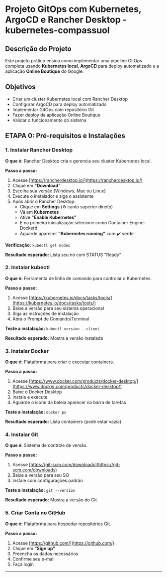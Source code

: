 # Projeto GitOps com Kubernetes, ArgoCD e Rancher Desktop - kubernetes-compassuol

## Descrição do Projeto
Este projeto prático ensina como implementar uma pipeline GitOps completa usando **Kubernetes local**, **ArgoCD** para deploy automatizado e a aplicação **Online Boutique** do Google.

## Objetivos
- Criar um cluster Kubernetes local com Rancher Desktop
- Configurar ArgoCD para deploy automatizado
- Implementar GitOps com repositório Git
- Fazer deploy da aplicação Online Boutique
- Validar o funcionamento do sistema

## ETAPA 0: Pré-requisitos e Instalações

### 1. Instalar Rancher Desktop
**O que é:** Rancher Desktop cria e gerencia seu cluster Kubernetes local.

**Passo a passo:**
1. Acesse [https://rancherdesktop.io/](https://rancherdesktop.io/)
2. Clique em **"Download"**
3. Escolha sua versão (Windows, Mac ou Linux)
4. Execute o instalador e siga o assistente
5. Após abrir o Rancher Desktop:
   - Clique em **Settings** (⚙️ canto superior direito)
   - Vá em **Kubernetes**
   - Ative **"Enable Kubernetes"**
   - E na primeira inicialização selecione como Container Engine: Dockerd
   - Aguarde aparecer **"Kubernetes running"** com ✔️ verde

**Verificação:**
`kubectl get nodes`

**Resultado esperado:** Lista seu nó com STATUS "Ready"

### 2. Instalar kubectl
**O que é:** Ferramenta de linha de comando para controlar o Kubernetes.

**Passo a passo:**
1. Acesse [https://kubernetes.io/docs/tasks/tools/](https://kubernetes.io/docs/tasks/tools/)
2. Baixe a versão para seu sistema operacional
3. Siga as instruções de instalação
4. Abra o Prompt de Comando/Terminal

**Teste a instalação:**
`kubectl version --client`

**Resultado esperado:** Mostra a versão instalada

### 3. Instalar Docker
**O que é:** Plataforma para criar e executar containers.

**Passo a passo:**
1. Acesse [https://www.docker.com/products/docker-desktop/](https://www.docker.com/products/docker-desktop/)
2. Baixe o Docker Desktop
3. Instale e execute
4. Aguarde o ícone da baleia aparecer na barra de tarefas

**Teste a instalação:**
`docker ps`

 **Resultado esperado:** Lista containers (pode estar vazia)

### 4. Instalar Git
**O que é:** Sistema de controle de versão.

**Passo a passo:**
1. Acesse [https://git-scm.com/downloads](https://git-scm.com/downloads)
2. Baixe a versão para seu SO
3. Instale com configurações padrão

**Teste a instalação:**
`git --version`

**Resultado esperado:** Mostra a versão do Git

### 5. Criar Conta no GitHub
**O que é:** Plataforma para hospedar repositórios Git.

**Passo a passo:**
1. Acesse [https://github.com/](https://github.com/)
2. Clique em **"Sign up"**
3. Preencha os dados necessários
4. Confirme seu e-mail
5. Faça login

---
